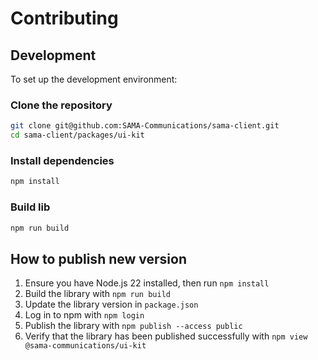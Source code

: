# Contributing

## Development

To set up the development environment:

### Clone the repository

```bash
git clone git@github.com:SAMA-Communications/sama-client.git
cd sama-client/packages/ui-kit
```

### Install dependencies

```bash
npm install
```

### Build lib

```bash
npm run build
```

## How to publish new version

1. Ensure you have Node.js 22 installed, then run `npm install`
2. Build the library with `npm run build`
3. Update the library version in `package.json`
4. Log in to npm with `npm login`
5. Publish the library with `npm publish --access public`
6. Verify that the library has been published successfully with `npm view @sama-communications/ui-kit`
